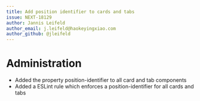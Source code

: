 ```yaml
---
title: Add position identifier to cards and tabs
issue: NEXT-18129
author: Jannis Leifeld
author_email: j.leifeld@haokeyingxiao.com
author_github: @jleifeld
---
```

# Administration
* Added the property position-identifier to all card and tab components
* Added a ESLint rule which enforces a position-identifier for all cards and tabs
